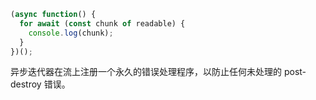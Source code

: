 
```js
(async function() {
  for await (const chunk of readable) {
    console.log(chunk);
  }
})();
```

异步迭代器在流上注册一个永久的错误处理程序，以防止任何未处理的 post-destroy 错误。

